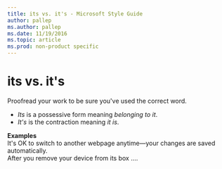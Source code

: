 ```yaml
---
title: its vs. it's - Microsoft Style Guide
author: pallep
ms.author: pallep
ms.date: 11/19/2016
ms.topic: article
ms.prod: non-product specific
---
```


# its vs. it's

Proofread your work to be sure you've used the correct word. 

  - *Its* is a possessive form meaning *belonging to it*.
  - *It's* is the contraction meaning *it is*.

**Examples**  
It's OK to switch to another webpage anytime—your changes are saved automatically.   
After you remove your device from its box ....
